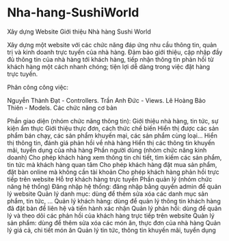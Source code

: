 # Nha-hang-SushiWorld
Xây dựng Website Giới thiệu Nhà hàng Sushi World

Xây dựng một website với các chức năng đáp ứng nhu cầu thông tin, quản trị và kinh doanh trực tuyến của nhà hàng. Đảm bảo giới thiệu, cập nhập đầy đủ thông tin của nhà hàng tới khách hàng, tiếp nhận thông tin phản hồi từ khách hàng một cách nhanh chóng; tiện lợi dễ dàng trong việc đặt hàng trực tuyến.

Phân công công việc:

Nguyễn Thành Đạt - Controllers.
Trần Anh Đức - Views.
Lê Hoàng Bảo Thiên - Models.
Các chức năng cơ bản

Phần giao diện (nhóm chức năng thông tin):
Giới thiệu nhà hàng, tin tức, sự kiện ẩm thực
Giới thiệu thực đơn, cách thức chế biến
Hiển thị được các sản phẩm bán chạy, các sản phẩm khuyến mại, các sản phẩm cùng loại…
Hiển thị thông tin, đánh giá phản hồi về nhà hàng
Hiển thị các thông tin khuyến mãi, tuyển dụng của nhà hàng
Phần người dùng (nhóm chức năng kinh doanh)
Cho phép khách hàng xem thông tin chi tiết, tìm kiếm các sản phẩm, tin tức mà khách hàng quan tâm
Cho phép khách hàng đặt mua sản phẩm, đặt bàn online mà không cần tài khoản
Cho phép khách hàng phản hồi trực tiếp trên website
Hỗ trợ khách hàng trực tuyến
Phần quản lý (nhóm chức năng hệ thống)
Đăng nhập hệ thống: đăng nhập bằng quyền admin để quản lý website
Quản lý danh mục: dùng để thêm sửa xóa các danh mục sản phẩm, tin tức, ...
Quản lý khách hàng: dùng để quản lý thông tin khách hàng đã đặt bàn để liên hệ và tiến hành xác nhận
Quản lý phản hồi: dùng để quản lý và theo dõi các phản hồi của khách hàng trực tiếp trên website
Quản lý sản phẩm: dùng để thêm sửa xóa các món ăn, thực đơn của nhà hàng
Quản lý giá cả, chi tiết món ăn
Quản lý tin tức, thông tin khuyến mãi, tuyển dụng